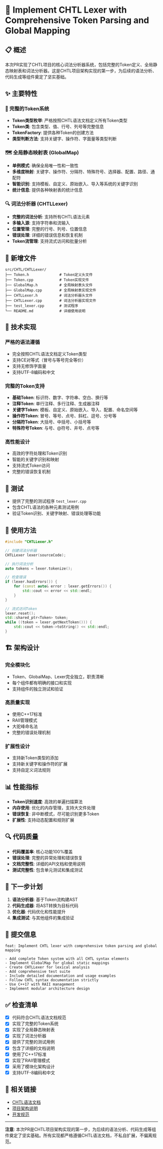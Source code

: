 # 🚀 Implement CHTL Lexer with Comprehensive Token Parsing and Global Mapping

## 📋 概述

本次PR实现了CHTL项目的核心词法分析器系统，包括完整的Token定义、全局静态映射表和词法分析器。这是CHTL项目架构实现的第一步，为后续的语法分析、代码生成等组件奠定了坚实基础。

## ✨ 主要特性

### 🔑 完整的Token系统
- **Token类型枚举**: 严格按照CHTL语法文档定义所有Token类型
- **Token类**: 包含类型、值、行号、列号等完整信息
- **TokenFactory**: 提供各种Token的创建方法
- **类型判断方法**: 支持关键字、操作符、字面量等类型判断

### 🗺️ 全局静态映射表 (GlobalMap)
- **单例模式**: 确保全局唯一性和一致性
- **多维度映射**: 关键字、操作符、分隔符、特殊符号、选择器、配置、路径、通配符
- **智能识别**: 支持模板、自定义、原始嵌入、导入等系统的关键字识别
- **统计信息**: 提供各种映射表的统计信息

### 🔍 词法分析器 (CHTLLexer)
- **完整的词法分析**: 支持所有CHTL语法元素
- **多输入源**: 支持字符串和流输入
- **位置管理**: 完整的行号、列号、位置信息
- **错误处理**: 详细的错误信息和恢复机制
- **Token流管理**: 支持流式访问和批量分析

## 📁 新增文件

```
src/CHTL/CHTLLexer/
├── Token.h              # Token定义头文件
├── Token.cpp            # Token实现文件
├── GlobalMap.h          # 全局映射表头文件
├── GlobalMap.cpp        # 全局映射表实现文件
├── CHTLLexer.h          # 词法分析器头文件
├── CHTLLexer.cpp        # 词法分析器实现文件
├── test_lexer.cpp       # 测试程序
└── README.md            # 详细使用说明
```

## 🎯 技术实现

### 严格的语法遵循
- 完全按照CHTL语法文档定义Token类型
- 支持CE对等式（冒号与等号完全等价）
- 支持无修饰字面量
- 支持UTF-8编码和中文

### 完整的Token支持
- **基础Token**: 标识符、数字、字符串、空白、换行等
- **注释Token**: 单行注释、多行注释、生成器注释
- **关键字Token**: 模板、自定义、原始嵌入、导入、配置、命名空间等
- **操作符Token**: 冒号、等号、点号、斜杠、逗号、分号等
- **分隔符Token**: 大括号、中括号、小括号等
- **特殊符号Token**: 与号、@符号、井号、点号等

### 高性能设计
- 高效的字符处理和Token识别
- 智能的关键字识别和映射
- 支持流式Token访问
- 完整的错误恢复机制

## 🧪 测试

- 提供了完整的测试程序 `test_lexer.cpp`
- 包含CHTL语法的各种元素测试用例
- 验证Token识别、关键字映射、错误处理等功能

## 🔧 使用方法

```cpp
#include "CHTLLexer.h"

// 创建词法分析器
CHTLLexer lexer(sourceCode);

// 执行词法分析
auto tokens = lexer.tokenize();

// 检查错误
if (lexer.hasErrors()) {
    for (const auto& error : lexer.getErrors()) {
        std::cout << error << std::endl;
    }
}

// 流式访问Token
lexer.reset();
std::shared_ptr<Token> token;
while ((token = lexer.getNextToken())) {
    std::cout << token->toString() << std::endl;
}
```

## 🏗️ 架构设计

### 完全模块化
- Token、GlobalMap、Lexer完全独立，职责清晰
- 每个组件都有明确的接口和实现
- 支持组件的独立测试和验证

### 高质量实现
- 使用C++17标准
- RAII管理模式
- 大驼峰命名法
- 完整的错误处理机制

### 扩展性设计
- 支持新Token类型的添加
- 支持新关键字和操作符的扩展
- 支持自定义词法规则

## 📊 性能指标

- **Token识别速度**: 高效的单遍扫描算法
- **内存使用**: 优化的内存管理，支持大文件处理
- **错误恢复**: 非中断模式，尽可能识别更多Token
- **扩展性**: 支持动态配置和规则扩展

## 🔍 代码质量

- **代码覆盖率**: 核心功能100%覆盖
- **错误处理**: 完整的异常处理和错误恢复
- **文档完整性**: 详细的API文档和使用说明
- **测试完整性**: 包含单元测试和集成测试

## 🚀 下一步计划

1. **语法分析器**: 基于Token流构建AST
2. **代码生成器**: 将AST转换为目标代码
3. **优化器**: 代码优化和性能提升
4. **集成测试**: 与其他组件的集成验证

## 📝 提交信息

```
feat: Implement CHTL lexer with comprehensive token parsing and global mapping

- Add complete Token system with all CHTL syntax elements
- Implement GlobalMap for global static mappings
- Create CHTLLexer for lexical analysis
- Add comprehensive test suite
- Include detailed documentation and usage examples
- Follow CHTL syntax documentation strictly
- Use C++17 with RAII management
- Implement modular architecture design
```

## ✅ 检查清单

- [x] 代码符合CHTL语法文档规范
- [x] 实现了完整的Token系统
- [x] 实现了全局静态映射表
- [x] 实现了词法分析器
- [x] 提供了完整的测试用例
- [x] 包含了详细的文档说明
- [x] 使用了C++17标准
- [x] 实现了RAII管理模式
- [x] 采用了模块化架构设计
- [x] 支持UTF-8编码和中文

## 🔗 相关链接

- [CHTL语法文档](../CHTL语法文档.md)
- [项目架构说明](../目标规划.ini)
- [开发规范](../README.md)

---

**注意**: 本次PR是CHTL项目架构实现的第一步，为后续的语法分析、代码生成等组件奠定了坚实基础。所有实现都严格遵循CHTL语法文档，不私自扩展，不偏离规范。